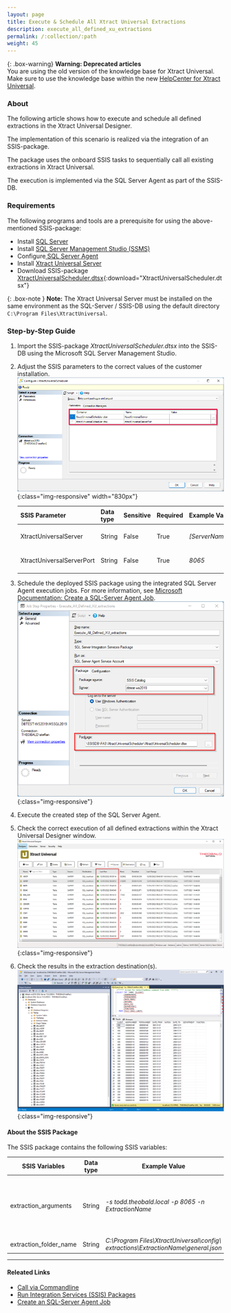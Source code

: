 ```yaml
---
layout: page
title: Execute & Schedule All Xtract Universal Extractions
description: execute_all_defined_xu_extractions 
permalink: /:collection/:path
weight: 45
---
```


{: .box-warning}
**Warning: Deprecated articles** <br>
You are using the old version of the knowledge base for Xtract Universal.<br>
Make sure to use the knowledge base within the new [HelpCenter for Xtract Universal](https://helpcenter.theobald-software.com/xtract-universal/knowledge-base/).

### About

The following article shows how to execute and schedule all defined extractions in the Xtract Universal Designer. 

The implementation of this scenario is realized via the integration of an SSIS-package. 

The package uses the onboard SSIS tasks to sequentially call all existing extractions in Xtract Universal. 

The execution is implemented via the SQL Server Agent as part of the SSIS-DB.

### Requirements

The following programs and tools are a prerequisite for using the above-mentioned SSIS-package:

- Install [SQL Server](https://www.microsoft.com/en-us/sql-server/sql-server-downloads)
- Install [SQL Server Management Studio (SSMS)](https://docs.microsoft.com/en-us/sql/ssms/download-sql-server-management-studio-ssms?view=sql-server-ver15)
- Configure[ SQL Server Agent](https://docs.microsoft.com/en-us/sql/ssms/agent/configure-sql-server-agent?view=sql-server-ver15)
- Install [Xtract Universal Server](https://help.theobald-software.com/en/xtract-universal/introduction/installation-and-update)
- Download SSIS-package [XtractUniversalScheduler.dtsx](/files/xu/XtractUniversalScheduler.dtsx){:download="XtractUniversalScheduler.dtsx"}


{: .box-note }
**Note:** The Xtract Universal Server must be installed on the same environment as the SQL-Server / SSIS-DB using the default directory `C:\Program Files\XtractUniversal`.

### Step-by-Step Guide

1. Import the SSIS-package *XtractUniversalScheduler.dtsx* into the SSIS-DB using the Microsoft SQL Server Management Studio.
2. Adjust the SSIS parameters to the correct values of the customer installation.<br>
![Configure_XtractUniversalScheduler](/img/contents/xu/Configure_XtractUniversalScheduler.png){:class="img-responsive" width="830px"}

   | SSIS Parameter | Data type | Sensitive | Required | Example Value | Info |
   ------------ | ------------- | ---------- | ---------| -------- |-------|
   | XtractUniversalServer| String | False | True | *[ServerName.theobald.local]* | [Xtract Universal Server](https://help.theobald-software.com/en/xtract-universal/getting-started/connect-designer-with-server) | 
   | XtractUniversalServerPort | String | False | True | *8065* | [XU-Server Ports](https://help.theobald-software.com/en/xtract-universal/server/ports) |
3. Schedule the deployed SSIS package using the integrated SQL Server Agent execution jobs. For more information, see [Microsoft Documentation: Create a SQL-Server Agent Job](https://docs.microsoft.com/en-us/sql/ssms/agent/create-a-job?view=sql-server-ver15).
![Create_Job_XtractUniversalScheduler_XtractUniversalScheduler](/img/contents/xu/Create_Job_XtractUniversalScheduler.png){:class="img-responsive"}
4. Execute the created step of the SQL Server Agent.
5. Check the correct execution of all defined extractions within the Xtract Universal Designer window.
![Xtract_Universal_Designer_Status](/img/contents/xu/Xtract_Universal_Designer_Status.png){:class="img-responsive"}
6. Check the results in the extraction destination(s).
![Destination_Results](/img/contents/xu/Destination_Results.png){:class="img-responsive"}

#### About the SSIS Package
The SSIS package contains the following SSIS variables:

SSIS Variables | Data type | Example Value | Expression
------------ | ------------- | ----- | ---------| 
extraction_arguments| String | *-s todd.theobald.local -p 8065 -n ExtractionName* | `"-s " + @[$Package::XtractUniversalServer]  + " -p " + @[$Package::XtractUniversalServerPort]  + " -n " +  REPLACE ( SUBSTRING( @[User::extraction_folder_name], 53, LEN(@[User::extraction_folder_name]) - 52 ) , "\\general.json", "")`
extraction_folder_name | String | *C:\Program Files\XtractUniversal\config\ extractions\ExtractionName\general.json* | -

****
#### Releated Links
- [Call via Commandline](https://help.theobald-software.com/en/xtract-universal/execute-and-automate-extractions/call-via-commandline)
- [Run Integration Services (SSIS) Packages](https://docs.microsoft.com/en-us/sql/integration-services/packages/run-integration-services-ssis-packages?view=sql-server-ver15)
- [Create an SQL-Server Agent Job](https://docs.microsoft.com/en-us/sql/ssms/agent/create-a-job?view=sql-server-ver15)
